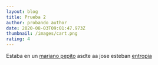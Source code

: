 ```yaml
---
layout: blog
title: Prueba 2
author: probando author
date: 2020-08-03T09:01:47.973Z
thumbnail: /images/cart.png
rating: 4
---
```

Estaba en un [mariano pepito](www.google.com) asdte aa jose esteban [entropia](www.google.com)